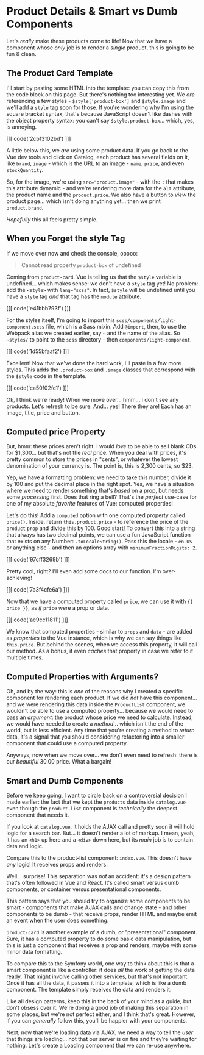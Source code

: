 # Product Details & Smart vs Dumb Components

Let's *really* make these products come to life! Now that we have a component whose
*only* job is to render a *single* product, this is going to be fun & clean.

## The Product Card Template

I'll start by pasting some HTML into the template: you can copy this from
the code block on this page. But there's nothing too interesting yet. We *are*
referencing a few styles - `$style['product-box']` and `$style.image` and we'll
add a `style` tag soon for those. If you're wondering why I'm using the square
bracket syntax, that's because JavaScript doesn't like dashes with the object
property syntax: you can't say `$style.product-box`... which, yes, is annoying.

[[[ code('2cbf3102bd') ]]]

A little below this, we *are* using some product data. If you go back to the Vue
dev tools and click on Catalog, each product has several fields on it, like
`brand`, `image` - which is the URL to an image - `name`, `price`, and even
`stockQuantity`.

So, for the image, we're using `src="product.image"` - with the `:` that makes this
attribute dynamic - and we're rendering more data for the `alt` attribute, the
product name and the `product.price`. We also have a button to *view* the product
page... which isn't doing anything yet... then we print `product.brand`.

*Hopefully* this all feels pretty simple.

## When you Forget the style Tag

If we move over now and check the console, ooooo:

> Cannot read property `product-box` of undefined

Coming from `product-card`. Vue is telling us that the `$style` variable is
undefined... which makes sense: we don't have a `style` tag yet! No problem:
add the `<style>` with `lang="scss"`. In fact, `$style` will be undefined until
you have a `style` tag *and* that tag has the `module` attribute.

[[[ code('e41bbb793f') ]]]

For the styles itself, I'm going to import this `scss/components/light-component.scss`
file, which is a Sass mixin. Add `@import`, then, to use the Webpack alias we
created earlier, say `~` and the name of the alias. So `~styles/` to point to
the `scss` directory - then `components/light-component`.

[[[ code('1d55bfaaf2') ]]]

Excellent! Now that we've done the hard work, I'll paste in a few more styles.
This adds the `.product-box` and `.image` classes that correspond with the `$style`
code in the template.

[[[ code('ca50f02fc1') ]]]

Ok, I think we're ready! When we move over... hmm... I don't see any products.
Let's refresh to be sure. And... yes! There they are! Each has an image, title,
price and button.

## Computed price Property

But, hmm: these prices aren't right. I would *love* to be able to sell blank
CDs for $1,300... but that's not the *real* price. When you deal with prices,
it's pretty common to store the prices in "cents", or whatever the lowest
denomination of your currency is. The point is, this is 2,300 cents, so $23.

Yep, we have a formatting problem: we need to take this number, divide
it by 100 and put the decimal place in the right spot. Yes, we have a situation
where we need to render something that's *based* on a prop, but needs some
*processing* first. Does that ring a bell? That's the *perfect* use-case
for one of my absolute *favorite* features of Vue: computed properties!

Let's do this! Add a `computed` option with one computed property called
`price()`. Inside, return `this.product.price` - to reference the price of the
`product` `prop` and divide this by 100. Good start! To convert this into a
string that always has two decimal points, we can use a fun JavaScript function
that exists on any Number: `.toLocaleString()`. Pass this the locale - `en-US` or
anything else - and then an options array with `minimumFractionDigits: 2`.

[[[ code('97cff3269b') ]]]

Pretty cool, right? I'll even add some docs to our function. I'm over-achieving!

[[[ code('7a3f4cfe6a') ]]]

Now that we have a computed property called `price`, we can use it with
`{{ price }}`, as *if* `price` were a prop or data.

[[[ code('ae9cc11811') ]]]

We know that computed properties - similar to `props` and `data` - are added as
*properties* to the Vue instance, which is why we can say things like `this.price`.
But behind the scenes, when we access this property, it will call our method. As
a bonus, it even *caches* that property in case we refer to it multiple times.

## Computed Properties with Arguments?

Oh, and by the way: this is *one* of the reasons why I created a specific component
for rendering each product. If we did *not* have this component... and we were
rendering this data inside the `ProductList` component, we wouldn't be able to
use a computed property... because we would need to pass an *argument*: the product
whose price we need to calculate. Instead, we would have needed to create a
*method*... which isn't the end of the world, but is less efficient. Any time that
you're creating a method to *return* data, it's a signal that you should considering
refactoring into a smaller component that could use a computed property.

Anyways, now when we move over... we don't even need to refresh: there is our
*beautiful* 30.00 price. What a bargain!

## Smart and Dumb Components

Before we keep going, I want to circle back on a controversial decision I made
earlier: the fact that we kept the `products` data inside `catalog.vue` even
though the `product-list` component is *technically* the deepest component that
needs it.

If you look at `catalog.vue`, it holds the AJAX call and pretty soon it will
hold logic for a search bar. But... it doesn't render a lot of markup. I mean,
yeah, it has an `<h1>` up here and a `<div>` down here, but its *main* job is
to contain data and logic.

Compare this to the product-list component: `index.vue`. This doesn't have *any*
logic! It receives props and renders.

Well... surprise! This separation was *not* an accident: it's a design pattern
that's often followed in Vue and React. It's called smart versus dumb components,
or container versus presentational components.

This pattern says that you should try to organize some components to be smart -
components that make AJAX calls and change state - and other components to be
dumb - that receive props, render HTML and maybe emit an event when the user does
something.

`product-card` is another example of a dumb, or "presentational" component. Sure,
it has a computed property to do some basic data manipulation, but this is just
a component that receives a prop and renders, maybe with some minor data
formatting.

To compare this to the Symfony world, one way to think about this is that a smart
component is like a controller: it does *all* the work of getting the data ready.
That might involve calling other services, but that's not important. Once it has
all the data, it passes it into a template, which is like a dumb component. The
template simply receives the data and renders it.

Like all design patterns, keep this in the back of your mind as a guide, but don't
obsess over it. We're doing a good job of making this separation in some places,
but we're not perfect either, and I think that's great. However, if you can
*generally* follow this, you'll be happier with your components.

Next, now that we're loading data via AJAX, we need a way to tell the *user*
that things are loading... not that our server is on fire and they're waiting for
nothing. Let's create a Loading component that we can re-use anywhere.
